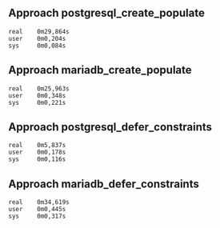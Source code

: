 ## Approach postgresql_create_populate

```
real    0m29,864s
user    0m0,204s
sys     0m0,084s
```

## Approach mariadb_create_populate

```
real    0m25,963s
user    0m0,348s
sys     0m0,221s
```

## Approach postgresql_defer_constraints

```
real    0m5,837s
user    0m0,178s
sys     0m0,116s
```

## Approach mariadb_defer_constraints

```
real    0m34,619s
user    0m0,445s
sys     0m0,317s
```
